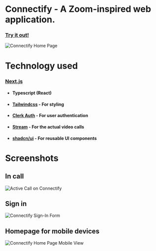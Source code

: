 # Connectify - A Zoom-inspired web application.
### [Try it out!](https://Connectify-liart-delta.vercel.app/)
![Connectify Home Page](https://i.ibb.co/n31RGjt/Connectify-homepage.png)

# Technology used
### [Next.js](https://nextjs.org/)
- #### Typescript (React)
- #### [Tailwindcss](https://tailwindui.com/) - For styling
- #### [Clerk Auth](https://clerk.com/) - For user authentication
- #### [Stream](https://getstream.io/) - For the actual video calls
- #### [shadcn/ui](https://ui.shadcn.com/) - For reusable UI components

# Screenshots
## In call
![Active Call on Connectify](https://i.ibb.co/bRLd3Vg/Connectify-incall.png)
## Sign in
![Connectify Sign-In Form](https://i.ibb.co/kcsYJMj/Connectify-signin.png)
## Homepage for mobile devices
![Connectify Home Page Mobile View](https://i.ibb.co/t4zngfs/Connectify-homepage-mobile.png)